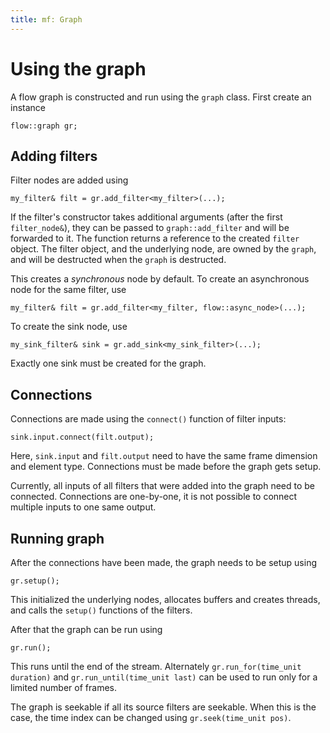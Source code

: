 ```yaml
---
title: mf: Graph
---
```


# Using the graph
A flow graph is constructed and run using the `graph` class. First create an instance

    flow::graph gr;

## Adding filters
Filter nodes are added using

    my_filter& filt = gr.add_filter<my_filter>(...);

If the filter's constructor takes additional arguments (after the first `filter_node&`), they can be passed to
`graph::add_filter` and will be forwarded to it. The function returns a reference to the created `filter` object. The
filter object, and the underlying node, are owned by the `graph`, and will be destructed when the `graph` is destructed.

This creates a _synchronous_ node by default. To create an asynchronous node for the same filter, use

    my_filter& filt = gr.add_filter<my_filter, flow::async_node>(...);

To create the sink node, use

    my_sink_filter& sink = gr.add_sink<my_sink_filter>(...);

Exactly one sink must be created for the graph.


## Connections
Connections are made using the `connect()` function of filter inputs:

    sink.input.connect(filt.output);

Here, `sink.input` and `filt.output` need to have the same frame dimension and element type. Connections must be made
before the graph gets setup.

Currently, all inputs of all filters that were added into the graph need to be connected. Connections are one-by-one,
it is not possible to connect multiple inputs to one same output.


## Running graph
After the connections have been made, the graph needs to be setup using

    gr.setup();

This initialized the underlying nodes, allocates buffers and creates threads, and calls the `setup()` functions of the
filters.

After that the graph can be run using

    gr.run();

This runs until the end of the stream. Alternately `gr.run_for(time_unit duration)` and `gr.run_until(time_unit last)`
can be used to run only for a limited number of frames.

The graph is seekable if all its source filters are seekable. When this is the case, the time index can be changed using
`gr.seek(time_unit pos)`.
